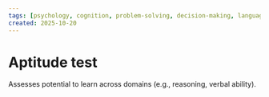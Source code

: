 ```yaml
---
tags: [psychology, cognition, problem-solving, decision-making, language, intelligence, testing, heuristics, bias]
created: 2025-10-20
---
```

# Aptitude test

Assesses potential to learn across domains (e.g., reasoning, verbal ability).
